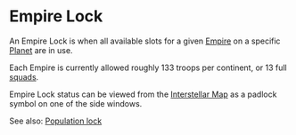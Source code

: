 # Empire Lock

An Empire Lock is when all available slots for a given
[Empire](Empire.md) on a specific
[Planet](../locations/Planet.md) are in use.

Each Empire is currently allowed roughly 133 troops per continent, or 13 full
[squads](Squad.md).

Empire Lock status can be viewed from the
[Interstellar Map](Interstellar_Map.md) as a padlock symbol on
one of the side windows.

See also: [Population lock](Population_Lock.md)
